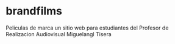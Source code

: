 # brandfilms
Peliculas de marca un sitio web para estudiantes del Profesor de Realizacion Audiovisual Miguelangl Tisera
